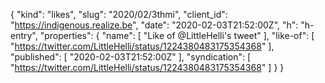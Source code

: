 {
  "kind": "likes",
  "slug": "2020/02/3thmi",
  "client_id": "https://indigenous.realize.be",
  "date": "2020-02-03T21:52:00Z",
  "h": "h-entry",
  "properties": {
    "name": [
      "Like of @LittleHelli's tweet"
    ],
    "like-of": [
      "https://twitter.com/LittleHelli/status/1224380483175354368"
    ],
    "published": [
      "2020-02-03T21:52:00Z"
    ],
    "syndication": [
      "https://twitter.com/LittleHelli/status/1224380483175354368"
    ]
  }
}
